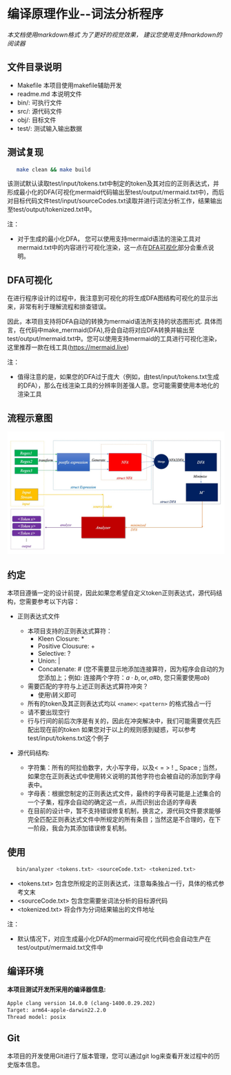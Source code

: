 # 编译原理作业--词法分析程序

*本文档使用markdown格式*
*为了更好的视觉效果，*
*建议您使用支持markdown的阅读器*

## 文件目录说明

- Makefile 本项目使用makefile辅助开发
- readme.md 本说明文件
- bin/: 可执行文件
- src/: 源代码文件
- obj/: 目标文件
- test/: 测试输入输出数据

## 测试复现

```bash
   make clean && make build
```

该测试默认读取test/input/tokens.txt中制定的token及其对应的正则表达式，并形成最小化的DFA(可视化mermaid代码输出至test/output/mermaid.txt中)，而后对目标代码文件test/input/sourceCodes.txt读取并进行词法分析工作，结果输出至test/output/tokenized.txt中。

注：

- 对于生成的最小化DFA， 您可以使用支持mermaid语法的渲染工具对mermaid.txt中的内容进行可视化渲染，这一点在[DFA可视化](#DFA可视化)部分会重点说明。

## DFA可视化

在进行程序设计的过程中，我注意到可视化的将生成DFA图结构可视化的显示出来，非常有利于理解流程和排查错误。

因此，本项目支持将DFA自动的转换为mermaid语法所支持的状态图形式. 具体而言，在代码中make_mermaid(DFA),将会自动将对应DFA转换并输出至test/output/mermaid.txt中。您可以使用支持mermaid的工具进行可视化渲染，这里推荐一款在线工具(https://mermaid.live)

注：

- 值得注意的是，如果您的DFA过于庞大（例如，由test/input/tokens.txt生成的DFA），那么在线渲染工具的分辨率则差强人意。您可能需要使用本地化的渲染工具

## 流程示意图

![pipeline](pipeline.jpg)

## 约定

本项目遵循一定的设计前提，因此如果您希望自定义token正则表达式，源代码结构，您需要参考以下内容：

- 正则表达式文件

  - 本项目支持的正则表达式算符：
    - Kleen Closure: *
    - Positive Clousure: +
    - Selective: ?
    - Union: |
    - Concatenate: # (您不需要显示地添加连接算符，因为程序会自动的为您添加上；例如: 连接两个字符：$a\cdot b, \text{or}, a\#b$, 您只需要使用$ab$)
  - 需要匹配的字符与上述正则表达式算符冲突？
    - 使用\转义即可
  - 所有的token及其正则表达式均以 `<name>`: `<pattern>` 的格式独占一行
  - 请不要出现空行
  - 行与行间的前后次序是有关的，因此在冲突解决中，我们可能需要优先匹配出现在前的token
    如果您对于以上的规则感到疑惑，可以参考test/input/tokens.txt这个例子
- 源代码结构:

  - 字符集：所有的阿拉伯数字，大小写字母，以及< = > ! _ Space ; 当然，如果您在正则表达式中使用转义说明的其他字符也会被自动的添加到字母表中。
  - 字母表：根据您制定的正则表达式文件，最终的字母表可能是上述集合的一个子集，程序会自动的确定这一点，从而识别出合适的字母表
  - 在目前的设计中，暂不支持错误修复机制，换言之，源代码文件要求能够完全匹配正则表达式文件中所规定的所有条目；当然这是不合理的，在下一阶段，我会为其添加错误修复机制。

## 使用

```bash
   bin/analyzer <tokens.txt> <sourceCode.txt> <tokenized.txt>
```

- <tokens.txt> 包含您所规定的正则表达式，注意每条独占一行，具体的格式参考文末
- <sourceCode.txt> 包含您需要坐词法分析的目标源代码
- <tokenized.txt> 将会作为分词结果输出的文件地址

注：

- 默认情况下，对应生成最小化DFA的mermaid可视化代码也会自动生产在test/output/mermaid.txt文件中

## 编译环境

**本项目测试开发所采用的编译器信息:**

```
Apple clang version 14.0.0 (clang-1400.0.29.202)
Target: arm64-apple-darwin22.2.0
Thread model: posix
```

## Git

本项目的开发使用Git进行了版本管理，您可以通过git log来查看开发过程中的历史版本信息。
